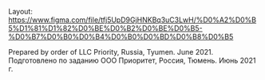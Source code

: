 Layout: https://www.figma.com/file/tfj5UpD9GjHNKBq3uC3LwH/%D0%A2%D0%B5%D1%81%D1%82%D0%BE%D0%B2%D0%BE%D0%B5-%D0%B7%D0%B0%D0%B4%D0%B0%D0%BD%D0%B8%D0%B5

Prepared by order of LLC Priority, Russia, Tyumen. June 2021.
Подготовлено по заданию ООО Приоритет, Россия, Тюмень. Июнь 2021 г.
